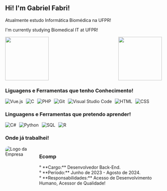 ## Hi! I'm Gabriel Fabri!
<div style="display: aling-items; center; ">
<p>Atualmente estudo Informática Biomédica na UFPR!</p>  
<p>I'm currently studying Biomedical IT at UFPR!</p>
</div>

<div style="display: flex; align-items: center; justify-content: space-between;">
  <img height="140em" src="https://github-readme-stats.vercel.app/api?username=GAFS-GAFS&show_icons=true&theme=dark&include_all_commits=true&count_private=true&border_color=00000000"/>
  <img height="140em" src="https://github-readme-stats.vercel.app/api/top-langs/?username=GAFS-GAFS&layout=compact&langs_count=7&theme=dark&border_color=00000000"/>
</div>

### Liguagens e Ferramentas que tenho Conhecimento!
<div style="display: flex; flex-wrap: wrap; gap: 10px;">
  <img src="https://img.shields.io/badge/Vue.js-4FC08D?style=for-the-badge&logo=vue.js&logoColor=white" alt="Vue.js"/>
  <img src="https://img.shields.io/badge/C-A8B9CC?style=for-the-badge&logo=c&logoColor=white" alt="C"/>
  <img src="https://img.shields.io/badge/PHP-777BB4?style=for-the-badge&logo=php&logoColor=white" alt="PHP"/>
  <img src="https://img.shields.io/badge/Git-F05032?style=for-the-badge&logo=git&logoColor=white" alt="Git"/>
  <img src="https://img.shields.io/badge/VS%20Code-0078D4?style=for-the-badge&logo=visual-studio-code&logoColor=white" alt="Visual Studio Code"/>
  <img src="https://img.shields.io/badge/HTML5-E34F26?style=for-the-badge&logo=html5&logoColor=white" alt="HTML"/>
  <img src="https://img.shields.io/badge/CSS3-1572B6?style=for-the-badge&logo=css3&logoColor=white" alt="CSS"/>
</div>

### Linguagens e Ferramentas que pretendo aprender!
<div style="display: flex; flex-wrap: wrap; gap: 10px;">
  <img src="https://img.shields.io/badge/C%23-239120?style=for-the-badge&logo=c-sharp&logoColor=white" alt="C#"/>
  <img src="https://img.shields.io/badge/Python-3776AB?style=for-the-badge&logo=python&logoColor=white" alt="Python"/>
  <img src="https://img.shields.io/badge/SQL-CC2927?style=for-the-badge&logo=microsoft-sql-server&logoColor=white" alt="SQL"/>
  <img src="https://img.shields.io/badge/R-276DC3?style=for-the-badge&logo=r&logoColor=white" alt="R"/>
</div>

### Onde já trabalhei!
<div style="display: flex; align-items: flex-start; gap: 20px;">

  <!-- Imagem -->
  <img src="https://www.google.com/url?sa=i&url=https%3A%2F%2Fbr.linkedin.com%2Fcompany%2Fecomp-ufpr&psig=AOvVaw0Lz0Q0q7VyY87HfB7dTiGF&ust=1734322263789000&source=images&cd=vfe&opi=89978449&ved=0CBQQjRxqFwoTCLiQ9IX0qIoDFQAAAAAdAAAAABAE" alt="Logo da Empresa" style="border-radius: 10px;"/>

  <!-- Texto -->
  <div>
    <h3>Ecomp</h3>
    <p> 
      ° **Cargo:** Desenvolvedor Back-End. <br>
      ° **Período:** Junho de 2023 - Agosto de 2024. <br> 
      ° **Responsabilidades:** Acesso de Desenvolvimento Humano, Acessor de Qualidade!
    </p>
  </div>
  
</div>
